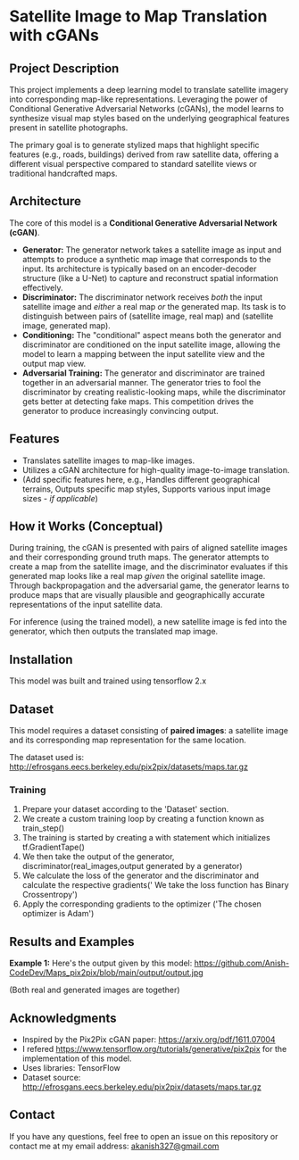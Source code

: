 # Satellite Image to Map Translation with cGANs

## Project Description

This project implements a deep learning model to translate satellite imagery into corresponding map-like representations. Leveraging the power of Conditional Generative Adversarial Networks (cGANs), the model learns to synthesize visual map styles based on the underlying geographical features present in satellite photographs.

The primary goal is to generate stylized maps that highlight specific features (e.g., roads, buildings) derived from raw satellite data, offering a different visual perspective compared to standard satellite views or traditional handcrafted maps.

## Architecture

The core of this model is a **Conditional Generative Adversarial Network (cGAN)**.

* **Generator:** The generator network takes a satellite image as input and attempts to produce a synthetic map image that corresponds to the input. Its architecture is typically based on an encoder-decoder structure (like a U-Net) to capture and reconstruct spatial information effectively.
* **Discriminator:** The discriminator network receives *both* the input satellite image and *either* a real map *or* the generated map. Its task is to distinguish between pairs of (satellite image, real map) and (satellite image, generated map).
* **Conditioning:** The "conditional" aspect means both the generator and discriminator are conditioned on the input satellite image, allowing the model to learn a mapping between the input satellite view and the output map view.
* **Adversarial Training:** The generator and discriminator are trained together in an adversarial manner. The generator tries to fool the discriminator by creating realistic-looking maps, while the discriminator gets better at detecting fake maps. This competition drives the generator to produce increasingly convincing output.

## Features

* Translates satellite images to map-like images.
* Utilizes a cGAN architecture for high-quality image-to-image translation.
* (Add specific features here, e.g., Handles different geographical terrains, Outputs specific map styles, Supports various input image sizes - *if applicable*)

## How it Works (Conceptual)

During training, the cGAN is presented with pairs of aligned satellite images and their corresponding ground truth maps. The generator attempts to create a map from the satellite image, and the discriminator evaluates if this generated map looks like a real map *given* the original satellite image. Through backpropagation and the adversarial game, the generator learns to produce maps that are visually plausible and geographically accurate representations of the input satellite data.

For inference (using the trained model), a new satellite image is fed into the generator, which then outputs the translated map image.

## Installation
This model was built and trained using tensorflow 2.x

## Dataset

This model requires a dataset consisting of **paired images**: a satellite image and its corresponding map representation for the same location.

  The dataset used is: http://efrosgans.eecs.berkeley.edu/pix2pix/datasets/maps.tar.gz

### Training

1.  Prepare your dataset according to the 'Dataset' section.
2.  We create a custom training loop by creating a function known as train_step()
3.  The training is started by creating a with statement which initializes tf.GradientTape()
4.  We then take the output of the generator, discriminator(real_images,output generated by a generator)
5.  We calculate the loss of the generator and the discriminator and calculate the respective gradients(' We  take the loss function has Binary Crossentropy')
6.  Apply the corresponding gradients to the optimizer ('The chosen optimizer is Adam')
## Results and Examples

**Example 1:**
Here's the output given by this model: https://github.com/Anish-CodeDev/Maps_pix2pix/blob/main/output/output.jpg

(Both real and generated images are together)

## Acknowledgments

* Inspired by the Pix2Pix cGAN paper: https://arxiv.org/pdf/1611.07004
* I refered https://www.tensorflow.org/tutorials/generative/pix2pix for the implementation of this model.
* Uses libraries: TensorFlow
* Dataset source: http://efrosgans.eecs.berkeley.edu/pix2pix/datasets/maps.tar.gz

## Contact

If you have any questions, feel free to open an issue on this repository or contact me at my email address: akanish327@gmail.com
